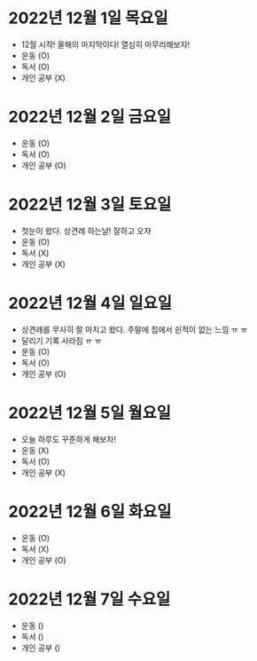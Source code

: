 # 2022년 12월 1일 목요일 

- 12월 시작! 올해의 마지막이다! 열심히 마무리해보자!
- 운동 (O)
- 독서 (O)
- 개인 공부 (X)

# 2022년 12월 2일 금요일 
- 운동 (O)
- 독서 (O)
- 개인 공부 (O)

# 2022년 12월 3일 토요일 

- 첫눈이 왔다. 상견례 하는날! 잘하고 오자  
- 운동 (O)
- 독서 (X)
- 개인 공부 (X)

# 2022년 12월 4일 일요일 

- 상견례를 무사히 잘 마치고 왔다. 주말에 집에서 쉰적이 없는 느낌 ㅠ ㅠ
- 달리기 기록 사라짐 ㅠ ㅠ 
- 운동 (O)
- 독서 (O)
- 개인 공부 (O)

# 2022년 12월 5일 월요일 

- 오늘 하루도 꾸준하게 해보자!
- 운동 (X)
- 독서 (O)
- 개인 공부 (X)

# 2022년 12월 6일 화요일 

- 운동 (O)
- 독서 (X)
- 개인 공부 (O)

# 2022년 12월 7일 수요일 

- 운동 ()
- 독서 ()
- 개인 공부 () 
